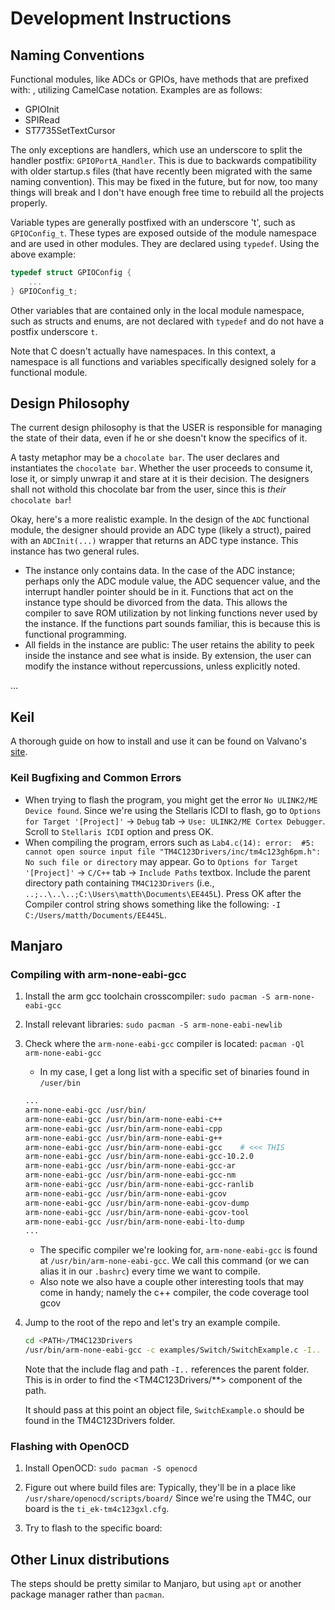 # Development Instructions

## Naming Conventions

Functional modules, like ADCs or GPIOs, have methods that are prefixed with: <ModuleName><Function>, utilizing CamelCase notation. Examples are as follows:

- GPIOInit
- SPIRead
- ST7735SetTextCursor

The only exceptions are handlers, which use an underscore to split the handler
postfix: `GPIOPortA_Handler`. This is due to backwards compatibility with older
startup.s files (that have recently been migrated with the same naming
convention). This may be fixed in the future, but for now, too many things will
break and I don't have enough free time to rebuild all the projects properly.

Variable types are generally postfixed with an underscore 't', such as
`GPIOConfig_t`. These types are exposed outside of the module namespace and are
used in other modules. They are declared using `typedef`. Using the above
example:

```c
typedef struct GPIOConfig {
    ...
} GPIOConfig_t;
```

Other variables that are contained only in the local module namespace, such as
structs and enums, are not declared with `typedef` and do not have a postfix
underscore `t`.

Note that C doesn't actually have namespaces. In this context, a namespace is
all functions and variables specifically designed solely for a functional module.

## Design Philosophy

The current design philosophy is that the USER is responsible for managing the
state of their data, even if he or she doesn't know the specifics of it.

A tasty metaphor may be a `chocolate bar`. The user declares and instantiates the
`chocolate bar`. Whether the user proceeds to consume it, lose it, or simply
unwrap it and stare at it is their decision. The designers shall not withold
this chocolate bar from the user, since this is *their* `chocolate bar`! 

Okay, here's a more realistic example. In the design of the `ADC` functional
module, the designer should provide an ADC type (likely a struct), paired with
an `ADCInit(...)` wrapper that returns an ADC type instance. This instance has
two general rules.

- The instance only contains data. In the case of the ADC instance; perhaps only
  the ADC module value, the ADC sequencer value, and the interrupt handler
  pointer should be in it. Functions that act on the instance type should be
  divorced from the data. This allows the compiler to save ROM utilization by
  not linking functions never used by the instance. If the functions part sounds
  familiar, this is because this is functional programming.
- All fields in the instance are public: The user retains the ability to peek
  inside the instance and see what is inside. By extension, the user can modify
  the instance without repercussions, unless explicitly noted. 

...




## Keil

A thorough guide on how to install and use it can be found on Valvano's
[site](http://users.ece.utexas.edu/~valvano/EE445L/).

### Keil Bugfixing and Common Errors

- When trying to flash the program, you might get the error `No ULINK2/ME Device found`. Since we're using the Stellaris ICDI to flash, go to `Options for Target '[Project]'` -> `Debug` tab -> `Use: ULINK2/ME Cortex Debugger`. Scroll to `Stellaris ICDI` option and press OK.
- When compiling the program, errors such as `Lab4.c(14): error:  #5: cannot open source input file "TM4C123Drivers/inc/tm4c123gh6pm.h": No such file or directory` may appear. Go to `Options for Target '[Project]'` -> `C/C++` tab -> `Include Paths` textbox. Include the parent directory path containing `TM4C123Drivers` (i.e., `..;..\..\..;C:\Users\matth\Documents\EE445L`). Press OK after the Compiler control string shows something like the following: `-I C:/Users/matth/Documents/EE445L`.

## Manjaro

### Compiling with arm-none-eabi-gcc

1. Install the arm gcc toolchain crosscompiler:
   `sudo pacman -S arm-none-eabi-gcc`
2. Install relevant libraries:
   `sudo pacman -S arm-none-eabi-newlib`
3. Check where the `arm-none-eabi-gcc` compiler is located:
   `pacman -Ql arm-none-eabi-gcc`
   - In my case, I get a long list with a specific set of binaries found in `/user/bin`

    ```bash
    ...
    arm-none-eabi-gcc /usr/bin/
    arm-none-eabi-gcc /usr/bin/arm-none-eabi-c++
    arm-none-eabi-gcc /usr/bin/arm-none-eabi-cpp
    arm-none-eabi-gcc /usr/bin/arm-none-eabi-g++
    arm-none-eabi-gcc /usr/bin/arm-none-eabi-gcc    # <<< THIS
    arm-none-eabi-gcc /usr/bin/arm-none-eabi-gcc-10.2.0
    arm-none-eabi-gcc /usr/bin/arm-none-eabi-gcc-ar
    arm-none-eabi-gcc /usr/bin/arm-none-eabi-gcc-nm
    arm-none-eabi-gcc /usr/bin/arm-none-eabi-gcc-ranlib
    arm-none-eabi-gcc /usr/bin/arm-none-eabi-gcov
    arm-none-eabi-gcc /usr/bin/arm-none-eabi-gcov-dump
    arm-none-eabi-gcc /usr/bin/arm-none-eabi-gcov-tool
    arm-none-eabi-gcc /usr/bin/arm-none-eabi-lto-dump
    ...
    ```

   - The specific compiler we're looking for, `arm-none-eabi-gcc` is found at `/usr/bin/arm-none-eabi-gcc`. We call this command (or we can alias it in our `.bashrc`) every time we want to compile.
   - Also note we also have a couple other interesting tools that may come in
     handy; namely the c++ compiler, the code coverage tool gcov

4. Jump to the root of the repo and let's try an example compile.

   ```bash
   cd <PATH>/TM4C123Drivers
   /usr/bin/arm-none-eabi-gcc -c examples/Switch/SwitchExample.c -I..
   ```

   Note that the include flag and path `-I..` references the parent folder. This
   is in order to find the <TM4C123Drivers/**> component of the path.

   It should pass at this point an object file, `SwitchExample.o` should be
   found in the TM4C123Drivers folder.

### Flashing with OpenOCD

1. Install OpenOCD:
   `sudo pacman -S openocd`

2. Figure out where build files are:
   Typically, they'll be in a place like `/usr/share/openocd/scripts/board/`
   Since we're using the TM4C, our board is the `ti_ek-tm4c123gxl.cfg`.

3. Try to flash to the specific board:

## Other Linux distributions

The steps should be pretty similar to Manjaro, but using `apt` or another
package manager rather than `pacman`.

